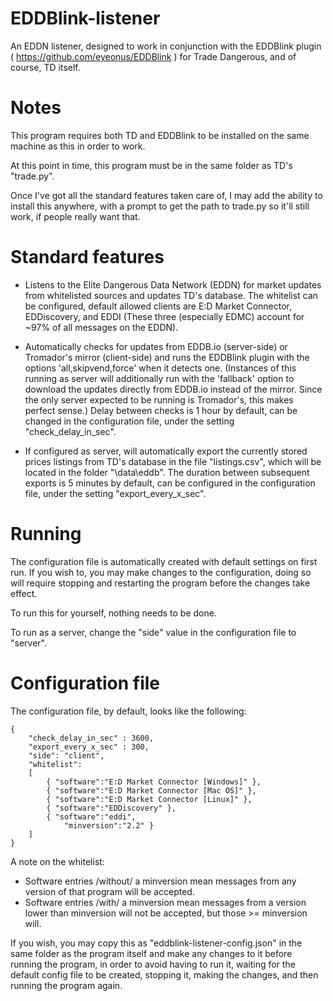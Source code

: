 # EDDBlink-listener
An EDDN listener, designed to work in conjunction with the EDDBlink plugin ( https://github.com/eyeonus/EDDBlink ) for Trade Dangerous, and of course, TD itself.

# Notes
This program requires both TD and EDDBlink to be installed on the same machine as this in order to work.

At this point in time, this program must be in the same folder as TD's "trade.py".

Once I've got all the standard features taken care of, I may add the ability to install this anywhere, with a prompt to get the path to trade.py so it'll still work, if people really want that.

# Standard features
- Listens to the Elite Dangerous Data Network (EDDN) for market updates from whitelisted sources and updates TD's database. The whitelist can be configured, default allowed clients are E:D Market Connector, EDDiscovery, and EDDI (These three (especially EDMC)  account for ~97% of all messages on the EDDN).

- Automatically checks for updates from EDDB.io (server-side) or Tromador's mirror (client-side) and runs the EDDBlink plugin with the options 'all,skipvend,force' when it detects one. (Instances of this running as server will additionally run with the 'fallback' option to download the updates directly from EDDB.io instead of the mirror. Since the only server expected to be running is Tromador's, this makes perfect sense.) Delay between checks is 1 hour by default, can be changed in the configuration file, under the setting "check_delay_in_sec".

- If configured as server, will automatically export the currently stored prices listings from TD's database in the file "listings.csv", which will be located in the folder "<TD install>\data\eddb". The duration between subsequent exports is 5 minutes by default, can be configured in the configuration file, under the setting "export_every_x_sec".

# Running
The configuration file is automatically created with default settings on first run. If you wish to, you may make changes to the configuration, doing so will require stopping and restarting the program before the changes take effect.

To run this for yourself, nothing needs to be done.

To run as a server, change the "side" value in the configuration file to "server".

# Configuration file
The configuration file, by default, looks like the following:

```
{
    "check_delay_in_sec" : 3600,
    "export_every_x_sec" : 300,
    "side": "client",
    "whitelist":
    [
        { "software":"E:D Market Connector [Windows]" },
        { "software":"E:D Market Connector [Mac OS]" },
        { "software":"E:D Market Connector [Linux]" },
        { "software":"EDDiscovery" },
        { "software":"eddi",
            "minversion":"2.2" }
    ]
}
```
A note on the whitelist:
- Software entries /without/ a minversion mean messages from any version of that program will be accepted.
- Software entries /with/ a minversion mean messages from a version lower than minversion will not be accepted, but those >= minversion will.

If you wish, you may copy this as "eddblink-listener-config.json" in the same folder as the program itself and make any changes to it before running the program, in order to avoid having to run it, waiting for the default config file to be created, stopping it, making the changes, and then running the program again.
